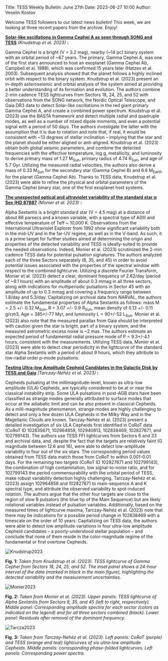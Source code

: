 Title: TESS Weekly Bulletin: June 27th
Date: 2023-06-27 10:00
Author: Veselin Kostov

Welcome TESS followers to our latest news bulletin! This week, we are looking at three recent papers from the archive. Enjoy!


**[Solar-like oscillations in Gamma Cephei A as seen through SONG and TESS](https://arxiv.org/abs/2306.09769)** *(Knudstrup et al. 2023)* **:**

Gamma Cephei is a bright (V = 3.2 mag), nearby (~14 pc) binary system with an orbital period of ~67 years. The primary, Gamma Cephei A, was one of the first stars announced to host an exoplanet (Gamma Cephei Ab, Campbell et al. 1988), which was confirmed 15 years later (Hatzes et al. 2003). Subsequent analysis showed that the planet follows a highly inclined orbit with respect to the binary system. Knudstrup et al. (2023) present an in-depth asteroseismic and orbital analysis of the system aimed at providing a better understanding of its formation and evolution. The authors combine 2-min cadence TESS lightcurves from Sectors 18, 24, 25, and 52 with observations from the SONG network, the Nordic Optical Telescope, and Gaia DR3 data to detect Solar-like oscillations in the red giant primary Gamma Cephei A, and create a combined power spectrum. Knudstrup et al. (2023) use the BASTA framework and detect multiple radial and quadruple modes, as well as a number of mixed dipole moments, and even a potential signal with a period of 50 days. The authors investigate the latter with the assumption that it is due to rotation and note that, if real, it would be consistent with ~13 degrees of stellar inclination – implying that the star and the planet should be either aligned or anti-aligned. Knudstrup et al. (2023) obtain both global seismic parameters, and combine the detected frequencies with the effective temperature, log g, metallicity, and luminosity to derive primary mass of 1.27 M<sub>Sun</sub>, primary radius of 4.74 R<sub>Sun</sub>, and age of 5.7 Gyr. Utilizing the measured radial velocities, the authors also derive a mass of 0.33 M<sub>Sun</sub> for the secondary star (Gamma Cephei B) and 6.6 M<sub>Earth</sub> for the planet (Gamma Cephei Ab). Thanks to TESS data, Knudstrup et al. (2023) were able to refine the physical and orbital parameters of the Gamma Cephei binary star, one of the first exoplanet host systems.


**[The unexpected optical and ultraviolet variability of the standard star α Sex (HD 87887](https://arxiv.org/abs/2306.08551)** *(Monier et al. 2023)* **:**

Alpha Sextantis is a bright standard star (V = 4.5 mag) at a distance of about 86 parsecs and a known variable, with a spectral type of A0III and effective temperature of Teff ~ 10,000 K. Observations from the International Ultraviolet Explorer from 1992 show significant variability both in the mid-UV and in the far-UV regime, as well as in the V-band. As such, it is a prime target for further studies aimed at determining the origin and properties of the detected variability and TESS is ideally-suited to provide the needed observations. Indeed, Monier et al. (2023) scrutinized the 2-min cadence TESS data for potential pulsation signatures. The authors analyzed each of the three Sectors separately (8, 35, and 45) in order to avoid potential issues associated with the properties of the spectral window with respect to the combined lightcurve. Utilizing a discrete Fourier Transform, Monier et al. (2023) detect a clear, dominant frequency of 2.62/day (period of ~9.1 hours) with an amplitude of about 0.3 mmag in all three sectors, along with indications for multiperiodic pulsations in Sector 45 with an amplitude of up to 0.3 mmag and covering a frequency range between 1.8/day and 5.3/day. Capitalizing on archival data from NARVAL, the authors estimate the fundamental properties of Alpha Sextantis as follows: mass M = 2.5 +/- 0.32 M<sub>Sun</sub>, R = 3.07 +/- 0.9 R<sub>Sun</sub>, mean density of 0.13 +/- 0.11 g/cm3, Age = 385+/-77 Myr, and luminosity L = 90+/-52 L<sub>Sun</sub>. Monier et al. (2023) also note that the measured parallax from Gaia should be interpreted with caution given the star is bright, part of a binary system, and the measured astrometric excess noise is ~2 mas. The authors estimate an expected period of fundamental radial pressure mode of P = 9.3+/-4.1 hours, consistent with the measurements. Utilizing TESS data, Monier et al. (2023) were able to detect clear periodicity in the lightcurve of the standard star Alpha Sextantis with a period of about 9 hours, which they attribute to low-radial order p-mode pulsations. 


**[Testing Ultra-low Amplitude Cepheid Candidates in the Galactic Disk by TESS and Gaia](https://arxiv.org/abs/2306.07627)** *(Tarczay-Nehéz et al. 2023)* **:**

Cepheids pulsating at the millimagnitude-level, known as ultra-low amplitude (ULA) Cepheids, are typically considered to be at or near the classical instability strip. Some ULA pulsations in post-AGB stars have been classified as strange modes generally attributed to surface modes that occur at the adiabatic limit and can be also present in classical Cepheids. As a milli-magnitude phenomenon, strange modes are highly challenging to detect and only a few dozen ULA Cepheids in the Milky Way and in the Magellanic Clouds are known. Tarczay-Nehéz et al. (2023) present a detailed investigation of six ULA Cepheids first identified in CoRoT data (CoRoT ID 102835671, 102964858, 102940813, 102838469, 102827671, and 102799143). The authors use TESS FFI lightcurves from Sectors 6 and 33 and archival data, and, despite the fact that the targets are relatively faint (G magnitude between 12.6 and 16), were able to detect low-amplitude variability in four out of the six stars. The corresponding period values obtained from TESS data match those from CoRoT to within 0.001-0.01 days. For the remaining two targets (CoRoT ID 102827671 and 102799143), the combination of high contamination, low signal-to-noise ratio, and for 102799143 the period commensurability with the orbital period of TESS, make robust variability detection highly challenging. Tarczay-Nehéz et al. (2023) assign 102964858 and 102827671 to main-sequence A and K spectral type, and attribute the observed variability to spot-induced rotation. The authors argue that the other four targets are close to the region of slow B pulsators (the blue tip of the Main Sequence) but are likely rotational variables instead of pulsation variables. Additionally, based on the measured times of lightcurve maxima, Tarczay-Nehéz et al. (2023) note that there may be indications for a possible period change in 102838469 with a timescale on the order of 10 years. Capitalizing on TESS data, the authors were able to detect low amplitude variations in four ultra-low amplitude Cepheid candidates – a poorly-understood stellar population – and conclude that none of them reside in the color-magnitude regime of the fundamental or first overtone Cepheids. 


![Knudstrup2023](images/c.png)

**Fig. 1:** *Taken from Knudstrup et al. (2023). TESS lightcurve of Gamma Cephei from Sectors 18, 24, 25, and 52. The inset panel shows a 24-hour interval of the data (marked in black in the main figure), highlighting the detected variability and the measurement uncertainties.*


![Monier2023](images/Monier_2023_Fig1.png)

**Fig. 2:** *Taken from Monier et al. (2023). Upper panels: TESS lightcurve of Alpha Sextantis from Sectors 8, 35, and 45 (left to right, respectively). Middle panel: Corresponding amplitude spectra for each sector (colors as indicated on the legend) and for all three sectors combined (black). Lower panel: Residuals after removal of the dominant frequency.*


![Tarcza2023](images/Tarczay_2023_Fig1.png)

**Fig. 3:** *Taken from Tarczay-Nehéz et al. (2023). Left panels: CoRoT (purple) and TESS (orange and teal) lightcurves of six ultra-low amplitude Cepheids. Middle panels: corresponding phase-folded lightcurves. Left panels: Corresponding power spectra.*

